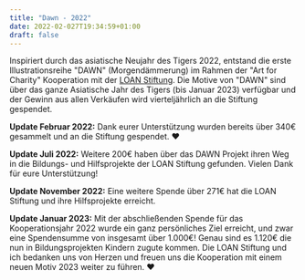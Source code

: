 ```yaml
---
title: "Dawn - 2022"
date: 2022-02-027T19:34:59+01:00
draft: false
---
```


Inspiriert durch das asiatische Neujahr des Tigers 2022, entstand die erste Illustrationsreihe "DAWN" (Morgendämmerung) im Rahmen der "Art for Charity" Kooperation mit der [LOAN Stiftung](https://loan-stiftung.de).
Die Motive von "DAWN" sind über das ganze Asiatische Jahr des Tigers (bis Januar 2023) verfügbar und der Gewinn aus allen Verkäufen wird vierteljährlich an die Stiftung gespendet. 


**Update Februar 2022:** Dank eurer Unterstützung wurden bereits über 340€ gesammelt und an die Stiftung gespendet. ❤️

**Update Juli 2022:** Weitere 200€ haben über das DAWN Projekt ihren Weg in die Bildungs- und Hilfsprojekte der LOAN Stiftung gefunden. Vielen Dank für eure Unterstützung!

**Update November 2022:** Eine weitere Spende über 271€ hat die LOAN Stiftung und ihre Hilfsprojekte erreicht. 

**Update Januar 2023:** Mit der abschließenden Spende für das Kooperationsjahr 2022 wurde ein ganz persönliches Ziel erreicht, und zwar eine Spendensumme von insgesamt über 1.000€! Genau sind es 1.120€ die nun in Bildungsprojekten Kindern zugute kommen. Die LOAN Stiftung und ich bedanken uns von Herzen und freuen uns die Kooperation mit einem neuen Motiv 2023 weiter zu führen. ❤️